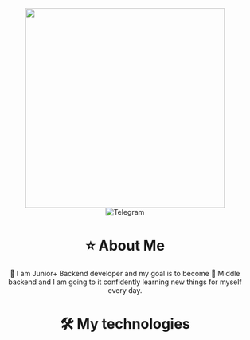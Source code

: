 <link rel="stylesheet" type='text/css' href="https://cdn.jsdelivr.net/gh/devicons/devicon@latest/devicon.min.css" />
          
<div id="header" align="center">
    <img src="https://media.giphy.com/media/v1.Y2lkPTc5MGI3NjExdzUwbnMxZmZtY29qMzc1MHhweGI2aXVhcnRvaWEyem94ODAyNTE3cyZlcD12MV9pbnRlcm5hbF9naWZfYnlfaWQmY3Q9Zw/2IudUHdI075HL02Pkk/giphy.gif" width="400"/>
</div>
<div id="badges" align="center">
    <img src="https://img.shields.io/badge/Telegram-green?style=for-the-badge&logo=telegram&logoColor=white" alt="Telegram"/>
</div>
<h1 align="center">⭐️ About Me</h1>
<p align="center">🐻 I am Junior+ Backend developer and my goal is to become 🦁 Middle backend and I am going to it confidently learning new things for myself every day.</p>
<h1 align="center">🛠 My technologies</h1>
